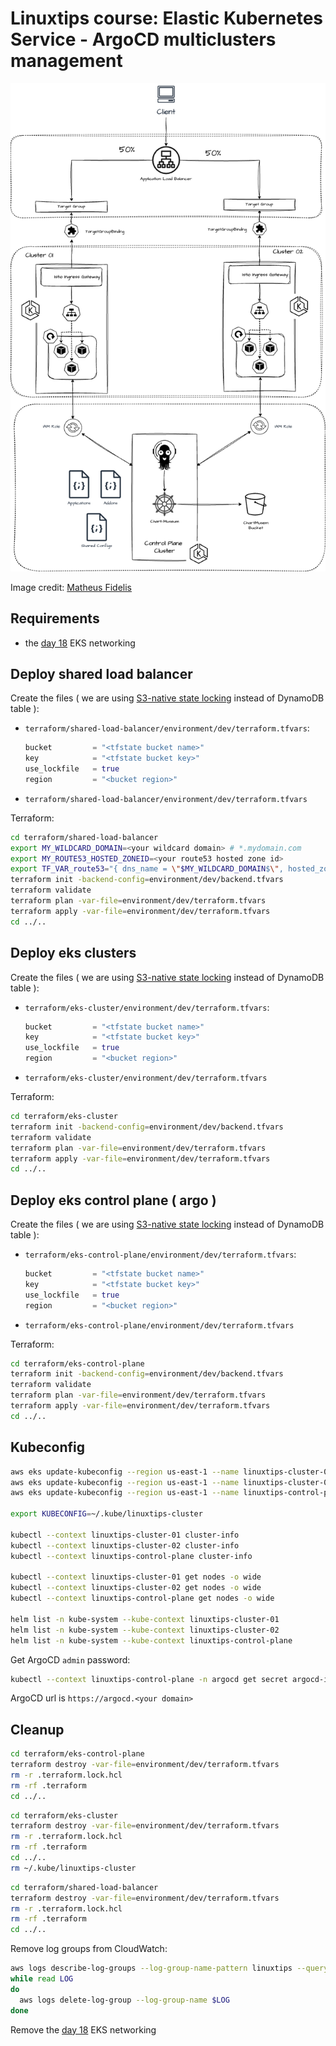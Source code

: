 # Linuxtips course: Elastic Kubernetes Service - ArgoCD multiclusters management

![eArgoCD multiclusters management](argocd-multiclusters-mgmt.png)

Image credit: [Matheus Fidelis](https://github.com/msfidelis/linuxtips-curso-containers-aws-eks-multicluster-management)

## Requirements

* the [day 18](../day18/README.md) EKS networking

## Deploy shared load balancer

Create the files ( we are using [S3-native state locking](https://github.com/hashicorp/terraform/pull/35661) instead of DynamoDB table ):
* `terraform/shared-load-balancer/environment/dev/terraform.tfvars`:
  ```tf
  bucket         = "<tfstate bucket name>"
  key            = "<tfstate bucket key>"
  use_lockfile   = true
  region         = "<bucket region>"
  ```
* `terraform/shared-load-balancer/environment/dev/terraform.tfvars`

Terraform:

```bash
cd terraform/shared-load-balancer
export MY_WILDCARD_DOMAIN=<your wildcard domain> # *.mydomain.com
export MY_ROUTE53_HOSTED_ZONEID=<your route53 hosted zone id>
export TF_VAR_route53="{ dns_name = \"$MY_WILDCARD_DOMAIN$\", hosted_zone = \"$MY_ROUTE53_HOSTED_ZONEID\" }"
terraform init -backend-config=environment/dev/backend.tfvars
terraform validate
terraform plan -var-file=environment/dev/terraform.tfvars
terraform apply -var-file=environment/dev/terraform.tfvars
cd ../..
```

## Deploy eks clusters

Create the files ( we are using [S3-native state locking](https://github.com/hashicorp/terraform/pull/35661) instead of DynamoDB table ):
* `terraform/eks-cluster/environment/dev/terraform.tfvars`:
  ```tf
  bucket         = "<tfstate bucket name>"
  key            = "<tfstate bucket key>"
  use_lockfile   = true
  region         = "<bucket region>"
  ```
* `terraform/eks-cluster/environment/dev/terraform.tfvars`

Terraform:

```bash
cd terraform/eks-cluster
terraform init -backend-config=environment/dev/backend.tfvars
terraform validate
terraform plan -var-file=environment/dev/terraform.tfvars
terraform apply -var-file=environment/dev/terraform.tfvars
cd ../..
```

## Deploy eks control plane ( argo )

Create the files ( we are using [S3-native state locking](https://github.com/hashicorp/terraform/pull/35661) instead of DynamoDB table ):
* `terraform/eks-control-plane/environment/dev/terraform.tfvars`:
  ```tf
  bucket         = "<tfstate bucket name>"
  key            = "<tfstate bucket key>"
  use_lockfile   = true
  region         = "<bucket region>"
  ```
* `terraform/eks-control-plane/environment/dev/terraform.tfvars`

Terraform:

```bash
cd terraform/eks-control-plane
terraform init -backend-config=environment/dev/backend.tfvars
terraform validate
terraform plan -var-file=environment/dev/terraform.tfvars
terraform apply -var-file=environment/dev/terraform.tfvars
cd ../..
```

## Kubeconfig

```bash
aws eks update-kubeconfig --region us-east-1 --name linuxtips-cluster-01 --kubeconfig ~/.kube/linuxtips-cluster --alias linuxtips-cluster-01
aws eks update-kubeconfig --region us-east-1 --name linuxtips-cluster-02 --kubeconfig ~/.kube/linuxtips-cluster --alias linuxtips-cluster-02
aws eks update-kubeconfig --region us-east-1 --name linuxtips-control-plane --kubeconfig ~/.kube/linuxtips-cluster --alias linuxtips-control-plane

export KUBECONFIG=~/.kube/linuxtips-cluster

kubectl --context linuxtips-cluster-01 cluster-info 
kubectl --context linuxtips-cluster-02 cluster-info 
kubectl --context linuxtips-control-plane cluster-info

kubectl --context linuxtips-cluster-01 get nodes -o wide
kubectl --context linuxtips-cluster-02 get nodes -o wide
kubectl --context linuxtips-control-plane get nodes -o wide

helm list -n kube-system --kube-context linuxtips-cluster-01
helm list -n kube-system --kube-context linuxtips-cluster-02
helm list -n kube-system --kube-context linuxtips-control-plane 
```

Get ArgoCD `admin` password:

```bash
kubectl --context linuxtips-control-plane -n argocd get secret argocd-initial-admin-secret -o jsonpath="{.data.password}" | base64 -d && echo
```

ArgoCD url is `https://argocd.<your domain>`

## Cleanup

```bash
cd terraform/eks-control-plane
terraform destroy -var-file=environment/dev/terraform.tfvars
rm -r .terraform.lock.hcl 
rm -rf .terraform
cd ../..
```

```bash
cd terraform/eks-cluster
terraform destroy -var-file=environment/dev/terraform.tfvars
rm -r .terraform.lock.hcl 
rm -rf .terraform
cd ../..
rm ~/.kube/linuxtips-cluster
```

```bash
cd terraform/shared-load-balancer
terraform destroy -var-file=environment/dev/terraform.tfvars
rm -r .terraform.lock.hcl 
rm -rf .terraform
cd ../..
```

Remove log groups from CloudWatch:

```bash
aws logs describe-log-groups --log-group-name-pattern linuxtips --query 'logGroups[*].logGroupName' --output json | jq -r '.[]' |
while read LOG
do
  aws logs delete-log-group --log-group-name $LOG
done
```

Remove the [day 18](../day18/README.md) EKS networking
